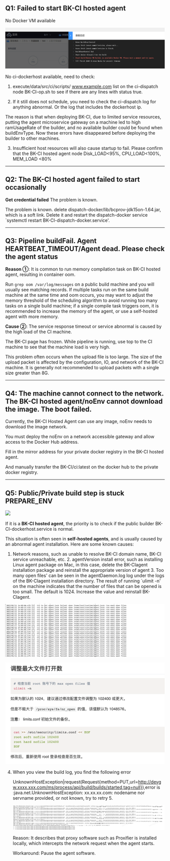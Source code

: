  ## Q1: Failed to start BK-CI hosted agent 

 No Docker VM available 

 ![](../../../../assets/image-20220301101202-ceNsG.png) 

 No ci-dockerhost available, need to check: 

 1. execute/data/src/ci/scripts/ www.example.com list on the ci-dispatch node BK-CI-op.sh to see if there are any lines with status true. 

 2. If it still does not schedule, you need to check the ci-dispatch log for anything abnormal. Or the log that includes the dockerhost ip. 

 The reason is that when deploying BK-CI, due to limited service resources, putting the agent microservice gateway on a machine led to high ramUsageRate of the builder, and no available builder could be found when buildEnvType. Now these errors have disappeared before deploying the builder to other machines. 

 3. Insufficient host resources will also cause startup to fail.  Please confirm that the BK-CI hosted agent node Disk_LOAD<95%, CPU_LOAD<100%, MEM_LOAD <80% 

 --- 

 ## Q2: The BK-CI hosted agent failed to start occasionally 

 **Get credential failed** The problem is known. 

 The problem is known. delete dispatch-docker/lib/bcprov-jdk15on-1.64.jar, which is a soft link. Delete it and restart the dispatch-docker service `systemctl restart BK-CI-dispatch-docker.service'. 

 --- 

 ## Q3: Pipeline buildFail. Agent HEARTBEAT_TIMEOUT/Agent dead. Please check the agent status 

 **Reason ①**: It is common to run memory compilation task on BK-CI hosted agent, resulting in container oom. 

 Run `grep oom /var/log/messages` on a public build machine and you will usually see matching records. If multiple tasks run on the same build machine at the same time and oom occurs, you may want to adjust the memory threshold of the scheduling algorithm to avoid running too many tasks on a single build machine; if a single compile task triggers oom, it is recommended to increase the memory of the agent, or use a self-hosted agent with more memory. 



 **Cause ②**: The service response timeout or service abnormal is caused by the high load of the CI machine. 

 The BK-CI page has frozen.  While pipeline is running, use top to the CI machine to see that the machine load is very high. 

 This problem often occurs when the upload file is too large.  The size of the upload packet is affected by the configuration, IO, and network of the BK-CI machine. It is generally not recommended to upload packets with a single size greater than 8G. 

 --- 

 ## Q4: The machine cannot connect to the network. The BK-CI hosted agent/noEnv cannot download the image. The boot failed. 

 Currently, the BK-CI Hosted Agent can use any image, noEnv needs to download the image network. 

 You must deploy the noEnv on a network accessible gateway and allow access to the Docker Hub address. 

 Fill in the mirror address for your private docker registry in the BK-CI hosted agent. 

 And manually transfer the BK-CI/ci:latest on the docker hub to the private docker registry. 


--- 

## Q5: Public/Private build step is stuck PREPARE_ENV 

![](../../../../assets/WeComscreenshot_16419529383724.png) 

If it is a **BK-CI hosted agent**, the priority is to check if the public builder BK-CI-dockerhost.service is normal. 

This situation is often seen in **self-hosted agents**, and is usually caused by an abnormal agent installation. Here are some known causes: 

1. Network reasons, such as unable to resolve BK-CI domain name, BK-CI service unreachable, etc. 2. agentVersion install error, such as installing Linux agent package on Mac, in this case, delete the BK-CIagent installation package and reinstall the appropriate version of agent 3. Too many open files' can be seen in the agentDaemon.log log under the logs of the BK-CIagent installation directory. The result of running `ulimit -n' on the machine indicates that the number of files that can be opened is too small. The default is 1024. Increase the value and reinstall BK-CIagent. 

![](../../../../assets/wecom-temp-2cf366a83acf24ef09ae7dff30c47354.png) 

![](../../../../assets/wecom-temp-2eadbe319d03b3049c6b4cf300cda012.png) 



4. When you view the build log, you find the following error 

   UnknownHostException|request(Request{method=PUT,url=http://devgw.xxxx.xxx.com/ms/process/api/build/builds/started,tag=null}),error is :java.net.UnknownHostException: xx.xx.xx.com: nodename nor servname provided, or not known, try to retry 5. 

   ![](../../../../assets/start_agent_fail.png) 

   

   Reason: It describes that proxy software such as Proxifier is installed locally, which intercepts the network request when the agent starts. 

   Workaround: Pause the agent software.